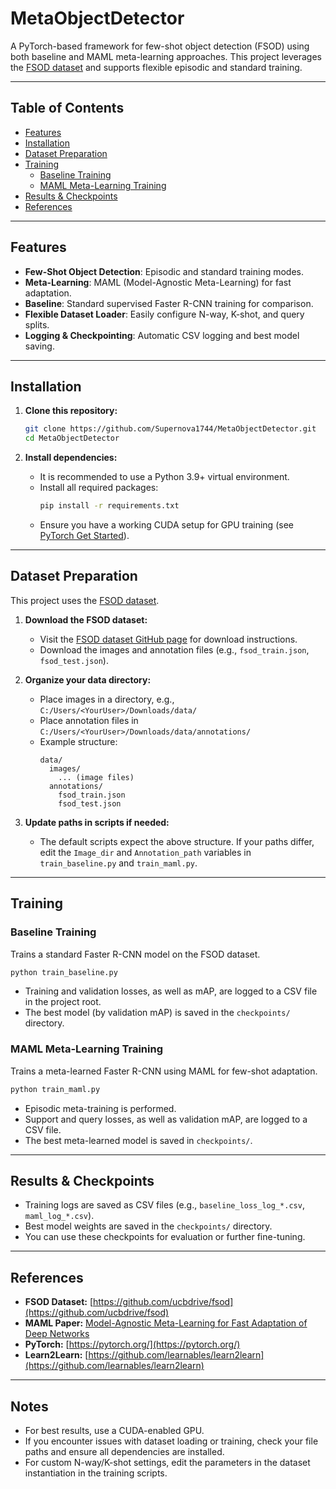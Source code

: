# MetaObjectDetector

A PyTorch-based framework for few-shot object detection (FSOD) using both baseline and MAML meta-learning approaches. This project leverages the [FSOD dataset](https://github.com/ucbdrive/fsod) and supports flexible episodic and standard training.

---

## Table of Contents
- [Features](#features)
- [Installation](#installation)
- [Dataset Preparation](#dataset-preparation)
- [Training](#training)
  - [Baseline Training](#baseline-training)
  - [MAML Meta-Learning Training](#maml-meta-learning-training)
- [Results & Checkpoints](#results--checkpoints)
- [References](#references)

---

## Features
- **Few-Shot Object Detection**: Episodic and standard training modes.
- **Meta-Learning**: MAML (Model-Agnostic Meta-Learning) for fast adaptation.
- **Baseline**: Standard supervised Faster R-CNN training for comparison.
- **Flexible Dataset Loader**: Easily configure N-way, K-shot, and query splits.
- **Logging & Checkpointing**: Automatic CSV logging and best model saving.

---

## Installation

1. **Clone this repository:**
   ```bash
   git clone https://github.com/Supernova1744/MetaObjectDetector.git
   cd MetaObjectDetector
   ```

2. **Install dependencies:**
   - It is recommended to use a Python 3.9+ virtual environment.
   - Install all required packages:
     ```bash
     pip install -r requirements.txt
     ```
   - Ensure you have a working CUDA setup for GPU training (see [PyTorch Get Started](https://pytorch.org/get-started/locally/)).

---

## Dataset Preparation

This project uses the [FSOD dataset](https://github.com/ucbdrive/fsod).

1. **Download the FSOD dataset:**
   - Visit the [FSOD dataset GitHub page](https://github.com/ucbdrive/fsod) for download instructions.
   - Download the images and annotation files (e.g., `fsod_train.json`, `fsod_test.json`).

2. **Organize your data directory:**
   - Place images in a directory, e.g., `C:/Users/<YourUser>/Downloads/data/`
   - Place annotation files in `C:/Users/<YourUser>/Downloads/data/annotations/`
   - Example structure:
     ```
     data/
       images/
         ... (image files)
       annotations/
         fsod_train.json
         fsod_test.json
     ```

3. **Update paths in scripts if needed:**
   - The default scripts expect the above structure. If your paths differ, edit the `Image_dir` and `Annotation_path` variables in `train_baseline.py` and `train_maml.py`.

---

## Training

### Baseline Training

Trains a standard Faster R-CNN model on the FSOD dataset.

```bash
python train_baseline.py
```

- Training and validation losses, as well as mAP, are logged to a CSV file in the project root.
- The best model (by validation mAP) is saved in the `checkpoints/` directory.

### MAML Meta-Learning Training

Trains a meta-learned Faster R-CNN using MAML for few-shot adaptation.

```bash
python train_maml.py
```

- Episodic meta-training is performed.
- Support and query losses, as well as validation mAP, are logged to a CSV file.
- The best meta-learned model is saved in `checkpoints/`.

---

## Results & Checkpoints
- Training logs are saved as CSV files (e.g., `baseline_loss_log_*.csv`, `maml_log_*.csv`).
- Best model weights are saved in the `checkpoints/` directory.
- You can use these checkpoints for evaluation or further fine-tuning.

---

## References
- **FSOD Dataset:** [https://github.com/ucbdrive/fsod](https://github.com/ucbdrive/fsod)
- **MAML Paper:** [Model-Agnostic Meta-Learning for Fast Adaptation of Deep Networks](https://arxiv.org/abs/1703.03400)
- **PyTorch:** [https://pytorch.org/](https://pytorch.org/)
- **Learn2Learn:** [https://github.com/learnables/learn2learn](https://github.com/learnables/learn2learn)

---

## Notes
- For best results, use a CUDA-enabled GPU.
- If you encounter issues with dataset loading or training, check your file paths and ensure all dependencies are installed.
- For custom N-way/K-shot settings, edit the parameters in the dataset instantiation in the training scripts.

